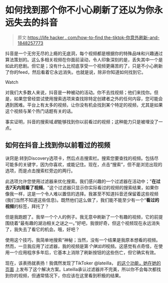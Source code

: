 # 如何找到那个你不小心刷新了还以为你永远失去的抖音

> 原文:[https://life hacker . com/how-to-find the-tiktok-你意外刷新-and-1848257773](https://lifehacker.com/how-to-find-that-tiktok-you-accidentally-refreshed-and-1848257773)

抖音是一个无穷无尽的上瘾的无底洞，每个视频都是根据你的特殊品味和兴趣通过算法策划的。这么多相关视频在你面前滚动，令人印象深刻的是，丢失其中一个是如此的悲剧。但它是；没有什么比彻底享受一个视频更痛苦的了，只是不小心刷新了你的feed，然后看着它永远消失。也就是说，除非你知道如何找到它。

Watch

对我们大多数人来说，抖音是一种被动的活动。你不去找视频；他们来找你。但是，如果您曾经尝试使用搜索选项来查找除特定创建者之外的任何内容，您可能会遇到困难。平台上有太多的视频，让你没有机会找到某个特定的视频，尤其是如果这个视频与某个热门话题有关的话。

事实证明，抖音的搜索域*是*能够找到你以前看过的视频；这种能力只是被埋没了一点。

## 如何在抖音上找到你以前看过的视频

诀窍是:转到Discovery选项卡，然后点击搜索栏。搜索您要查找的视频。包括尽可能多的关键字，因为你喜欢，或能记住。现在，点击“搜索”，但不是浏览出现的选项，而是点击搜索栏旁边的两行。

此选项允许您使用过滤器来优化搜索。我们感兴趣的一个过滤器在活动中；"**在过去7天内观看了视频**。"这个过滤器只显示你实际看过的视频的搜索结果，如果你像我一样，这是一个令人难以置信的选择。我甚至不知道抖音还保留着这些视频(我们当然不知道这些信息)。既然他们这么做了，我们能不能至少有一个“**看过的视频**的标签，拜托了？

但是我跑题了。我举一个个人的例子。我无意中刷新了一个有趣的视频，它的前提围绕着“最有趣的湖泊相关之谜之一。”好吧，我很好奇，但这个视频现在永远消失了，我失去了看它的机会。哦，好吧？

使用这个技巧，我简单地搜索“神秘；当然，没有一个结果是我原本想看的视频。然而，一旦我应用了过滤器，我的视频是第*个弹出的*视频。这感觉有点奇怪，在使用一个应用程序多年后，它基本上消除了刷新按钮的这些伤亡，但它确实有效。

现在，该表扬就表扬！我偶然发现了TikToker @lateilla， [的这个功能，她在她的页面](https://www.tiktok.com/@lateilla/video/7043894237489974574?is_from_webapp=1&sender_device=pc&web_id7027561905439835653) 上发布了这个解决方案。Lateilla承认过滤器并不完美，所以你不会每次都找到你的视频，但通常情况下，你应该在这里看到积极的结果。